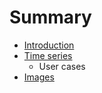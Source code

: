 # Summary

* [Introduction](README.md)
* [Time series](time_series.md)
   * User cases
* [Images](images.md)

